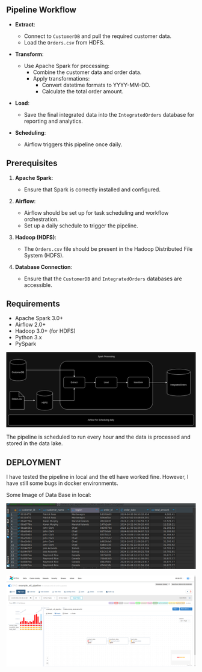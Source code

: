 ## Pipeline Workflow

- **Extract**:
  - Connect to `CustomerDB` and pull the required customer data.
  - Load the `Orders.csv` from HDFS.
  
- **Transform**:
  - Use Apache Spark for processing:
    - Combine the customer data and order data.
    - Apply transformations: 
        - Convert datetime formats to YYYY-MM-DD.
        - Calculate the total order amount.
  
- **Load**:
  - Save the final integrated data into the `IntegratedOrders` database for reporting and analytics.
  
- **Scheduling**:
  - Airflow triggers this pipeline once daily.

## Prerequisites

1. **Apache Spark**:
   - Ensure that Spark is correctly installed and configured.
   
2. **Airflow**:
   - Airflow should be set up for task scheduling and workflow orchestration.
   - Set up a daily schedule to trigger the pipeline.
   
3. **Hadoop (HDFS)**:
   - The `Orders.csv` file should be present in the Hadoop Distributed File System (HDFS).

4. **Database Connection**:
   - Ensure that the `CustomerDB` and `IntegratedOrders` databases are accessible.
   
## Requirements

- Apache Spark 3.0+
- Airflow 2.0+
- Hadoop 3.0+ (for HDFS)
- Python 3.x
- PySpark


![alt text](images/architechture.png "Architecture")

The pipeline is scheduled to run every hour and the data is processed and stored in the data lake.

## DEPLOYMENT

I have tested the pipeline in local and the etl have worked fine. However, I have still some bugs in docker environments.

Some Image of Data Base in local:

![alt text](images/IntegrateOrders.png "Integrated Orders")

![alt text](images/airflow.png "Orders")



